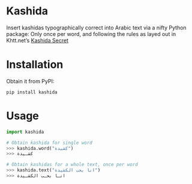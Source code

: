 # Kashida
 
Insert kashidas typographically correct into Arabic text via a nifty Python package:
Only once per word, and following the rules as layed out in Khtt.net’s [Kashida Secret](https://www.khtt.net/en/page/1821/the-big-kashida-secret)

# Installation

Obtain it from PyPI: 
```
pip install kashida
```

# Usage

```python
import kashida

# Obtain kashida for single word
>>> kashida.word("كشيدة")
>>> كشـيدة

# Obtain kashidas for a whole text, once per word
>>> kashida.text("انا بحب الكشيدة")
>>> انـا بحـب الكشـيدة
```
